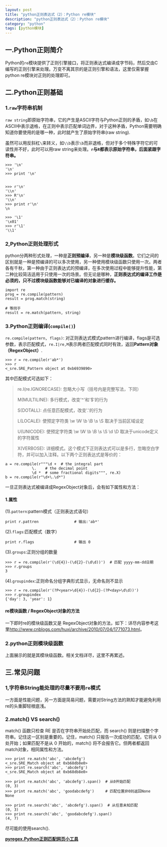 ```yaml
---
layout: post
title: "python正则表达式（2）：Python re模块"
description: "python正则表达式（2）：Python re模块"
category: "python"
tags: [python模块]
---
```


<h2>一.Python正则简介</h2>

<p>Python的<code>re</code>模块提供了正则引擎接口，将正则表达式编译成字节码，然后交由C编写的正则引擎来处理。万变不离其宗的是正则引擎和语法，这里仅需掌握python re模块对正则的处理即可。</p>

<h2>二.Python正则基础</h2>

<h3>1.<code>raw</code>字符串机制</h3>

<p><code>raw string</code>即原始字符串，它的产生是ASCII字符与Python正则的矛盾，如<code>\b</code>在ASCII中表示退格，在正则中表示匹配单词边界，对于这种矛盾，Python需要明确知道你要使用的是哪一种，此时就产生了原始字符串(raw string).</p>

<!--more-->

<p>虽然可以用反斜杠<code>\</code>来转义，如<code>\\b</code>表示<code>\b</code>而非退格，但对于多个特殊字符它的可读性并不好，此时可以用raw string来处理。<strong><code>r</code>与<code>R</code>都表示原始字符串，后面紧跟字符串。</strong></p>

<pre><code>&gt;&gt;&gt; '\n'
'\n'
&gt;&gt;&gt; print '\n'


&gt;&gt;&gt; r'\n'
'\\n'
&gt;&gt;&gt; R'\n'
'\\n'
&gt;&gt;&gt; print r'\n'
\n

&gt;&gt;&gt; '\1'
'\x01'
&gt;&gt;&gt; r'\1'
'\\1'
</code></pre>

<h3>2,Python正则处理形式</h3>

<p>python分两种形式处理，一种是<strong>正则预编译</strong>，另一种是<strong>模块级函数</strong>。它们之间的区别就是一种是预编译的可以多次使用，另一种使用模块级函数只使用一次。两者各有千秋，第一种由于正则表达式的预编译，在多次使用过程中能够提升性能，第二种比较简洁适用于只使用一次的场景。但无论是哪种，<strong>正则表达式的编译工作是必须的，只不过模块级函数能够对已编译的对象进行缓存。</strong></p>

<pre><code>import re
prog = re.compile(pattern)
result = prog.match(string)

# 等同于
result = re.match(pattern, string)
</code></pre>

<h3>3.Python正则编译(<code>compile()</code>)</h3>

<p><code>re.compile(pattern, flags)</code>: 对正则表达式模式pattern进行编译，flags是可选参数，表示匹配模式，<code>re.I|re,M</code>表示两者匹配模式同时有效，返回<strong>Pattern对象（RegexObject）</strong>.</p>

<pre><code>&gt;&gt;&gt; r = re.compile(r'ab*')
&gt;&gt;&gt; r
&lt;_sre.SRE_Pattern object at 0xb6939890&gt;
</code></pre>

<p>其中匹配模式可选如下：</p>

<blockquote>
  <p>re.I(re.IGNORECASE): 忽略大小写（括号内是完整写法，下同）</p>
  
  <p>M(MULTILINE): 多行模式，改变'^'和'$'的行为</p>
  
  <p>S(DOTALL): 点任意匹配模式，改变'.'的行为</p>
  
  <p>L(LOCALE): 使预定字符类 \w \W \b \B \s \S 取决于当前区域设定</p>
  
  <p>U(UNICODE): 使预定字符类 \w \W \b \B \s \S \d \D 取决于unicode定义的字符属性</p>
  
  <p>X(VERBOSE): 详细模式。这个模式下正则表达式可以是多行，忽略空白字符，并可以加入注释。以下两个正则表达式是等价的：</p>
</blockquote>

<pre><code>a = re.compile(r"""\d +  # the integral part
            \.    # the decimal point
            \d *  # some fractional digits""", re.X)
b = re.compile(r"\d+\.\d*")
</code></pre>

<p>一旦正则表达式被编译成RegexObject对象后，会有如下属性和方法：</p>

<h4>1.属性</h4>

<p>(1).<code>pattern</code>:pattern模式（正则表达式语句）</p>

<pre><code>print r.pattren                # 输出:'ab*'
</code></pre>

<p>(2).<code>flags</code>:匹配模式（数字）</p>

<pre><code>print r.flags                  # 输出 0
</code></pre>

<p>(3).<code>groups</code>:正则分组的数量</p>

<pre><code>&gt;&gt;&gt; r = re.compile(r'(\d{4})-(\d{2}-(\d\d))')  # 匹配 yyyy-mm-dd日期
&gt;&gt;&gt; r.groups
3
</code></pre>

<p>(4).<code>groupindex</code>:正则命名分组字典形式显示，无命名则不显示</p>

<pre><code>&gt;&gt;&gt; r = re.compile(r'(?P&lt;year&gt;\d{4})-(\d{2}-(?P&lt;day&gt;\d\d))')
&gt;&gt;&gt; r.groupindex
{'day': 3, 'year': 1}
</code></pre>

<h4>re模块函数 / RegexObject对象的方法</h4>

<p>一下即时re的模块级函数又是 RegexObject对象的方法，如下：详尽内容参考这里<a href="http://www.cnblogs.com/huxi/archive/2010/07/04/1771073.html">http://www.cnblogs.com/huxi/archive/2010/07/04/1771073.html</a>。</p>

<h3>2.python正则模块级函数</h3>

<p>上面展示的就是其模块级函数。相关文档详尽，这里不再累述。</p>

<h2>三.常见问题</h2>

<h3>1,字符串String能处理的尽量不要用<code>re</code>模式</h3>

<p>一方面是性能问题，另一方面是简易问题，需要对String方法的熟知才能避免利用re的头重脚轻根底浅。</p>

<h3>2.match() VS search()</h3>

<p>match() 函数只检查 RE 是否在字符串开始处匹配，而 search() 则是扫描整个字符串。记住这一区别是重要的。记住，match() 只报告一次成功的匹配，它将从 0 处开始；如果匹配不是从 0 开始的，match() 将不会报告它。但两者都返回match对象，相同属性和方法。</p>

<pre><code>&gt;&gt;&gt; print re.match('abc', 'abcdefg')
&lt;_sre.SRE_Match object at 0xb68db8e0&gt;
&gt;&gt;&gt; print re.search('abc', 'abcdefg')
&lt;_sre.SRE_Match object at 0xb68db8e0&gt;

&gt;&gt;&gt; print re.match('abc', 'abcdefg').span()  # 从0开始匹配
(0, 3)
&gt;&gt;&gt; print re.match('abc', 'goodabcdefg')     # 匹配位置非0则返回None
None

&gt;&gt;&gt; print re.search('abc', 'abcdefg').span()  # 从任意未知匹配
(0, 3)
&gt;&gt;&gt; print re.search('abc', 'goodabcdefg').span()
(4, 7)
</code></pre>

<p>尽可能的使用search().</p>

<p><strong><a href="http://www.pyregex.com/">pyregex.Python正则匹配网页小工具</a></strong></p>
